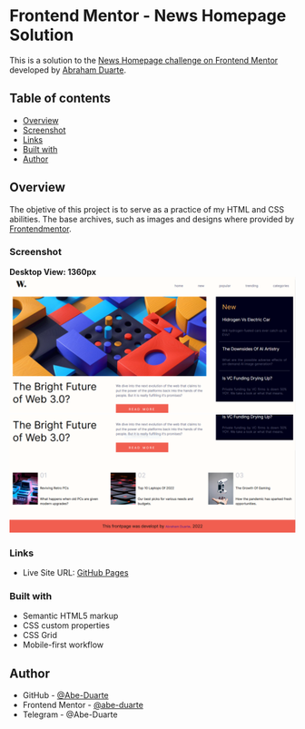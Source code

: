 # Frontend Mentor - News Homepage Solution

This is a solution to the [News Homepage challenge on Frontend Mentor](https://www.frontendmentor.io/challenges/news-homepage-H6SWTa1MFl) developed by [Abraham Duarte](https://github.com/Abe-Duarte).

## Table of contents

- [Overview](#overview)
- [Screenshot](#screenshot)
- [Links](#links)
- [Built with](#built-with)
- [Author](#author)

## Overview
The objetive of this project is to serve as a practice of my HTML and CSS abilities. The base archives, such as images and designs where provided by [Frontendmentor](https://frontendmentor.io/).

### Screenshot
<b>Desktop View: 1360px</b>
![](./screenshots/1360px-width-01.png)
![](./screenshots/1360px-width-02.png)

### Links
- Live Site URL: [GitHub Pages](https://abe-duarte.github.io/News-Homepage/)

### Built with

- Semantic HTML5 markup
- CSS custom properties
- CSS Grid
- Mobile-first workflow

## Author

- GitHub - [@Abe-Duarte](https://www.github.com/Abe-Duarte)
- Frontend Mentor - [@abe-duarte](https://www.frontendmentor.io/profile/Abe-Duarte)
- Telegram - @Abe-Duarte
